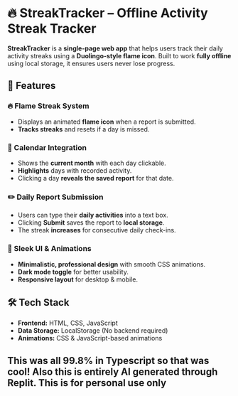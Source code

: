 # 🔥 StreakTracker – Offline Activity Streak Tracker  

**StreakTracker** is a **single-page web app** that helps users track their daily activity streaks using a **Duolingo-style flame icon**. Built to work **fully offline** using local storage, it ensures users never lose progress.  

## 🚀 Features  

### 🔥 Flame Streak System  
- Displays an animated **flame icon** when a report is submitted.  
- **Tracks streaks** and resets if a day is missed.  

### 📅 Calendar Integration  
- Shows the **current month** with each day clickable.  
- **Highlights** days with recorded activity.  
- Clicking a day **reveals the saved report** for that date.  

### ✏️ Daily Report Submission  
- Users can type their **daily activities** into a text box.  
- Clicking **Submit** saves the report to **local storage**.  
- The streak **increases** for consecutive daily check-ins.  

### 🎨 Sleek UI & Animations  
- **Minimalistic, professional design** with smooth CSS animations.  
- **Dark mode toggle** for better usability.  
- **Responsive layout** for desktop & mobile.  

## 🛠️ Tech Stack  

- **Frontend:** HTML, CSS, JavaScript  
- **Data Storage:** LocalStorage (No backend required)  
- **Animations:** CSS & JavaScript-based animations  

## This was all 99.8% in Typescript so that was cool! Also this is entirely AI generated through Replit. This is for personal use only
